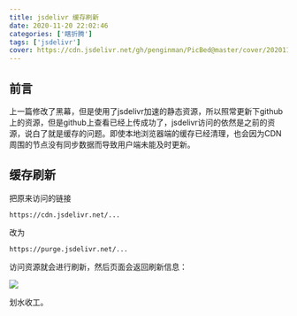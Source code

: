 ```yaml
---
title: jsdelivr 缓存刷新
date: 2020-11-20 22:02:46
categories: ['瞎折腾']
tags: ['jsdelivr']
cover: https://cdn.jsdelivr.net/gh/penginman/PicBed@master/cover/20201116160039.png
---
```


## 前言

​	上一篇修改了黑幕，但是使用了jsdelivr加速的静态资源，所以照常更新下github上的资源，但是github上查看已经上传成功了，jsdelivr访问的依然是之前的资源，说白了就是缓存的问题。即使本地浏览器端的缓存已经清理，也会因为CDN周围的节点没有同步数据而导致用户端未能及时更新。

## 缓存刷新

把原来访问的链接

`https://cdn.jsdelivr.net/...`

改为

`https://purge.jsdelivr.net/...`

访问资源就会进行刷新，然后页面会返回刷新信息：

![](https://cdn.jsdelivr.net/gh/penginman/PicBed@master/artical/20201120222419.png)

<span class='heimu'>划水</span>收工。